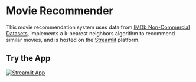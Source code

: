 # Movie Recommender
This movie recommendation system uses data from [IMDb Non-Commercial Datasets](https://developer.imdb.com/non-commercial-datasets/), implements a k-nearest neighbors algorithm to recommend similar movies, and is hosted on the [Streamlit](https://streamlit.io/cloud) platform.

## Try the App
[![Streamlit App](https://static.streamlit.io/badges/streamlit_badge_black_white.svg)](https://vdfafkdrwfbunxqkowcbb3.streamlit.app/)

